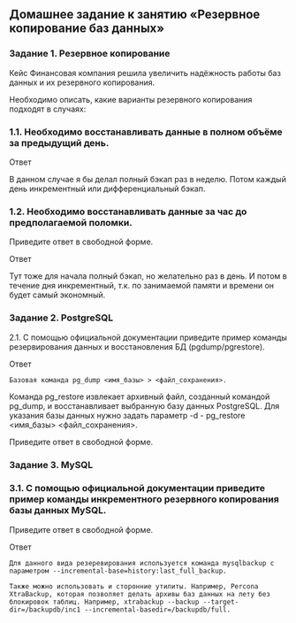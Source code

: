 ## Домашнее задание к занятию «Резервное копирование баз данных»

### Задание 1. Резервное копирование

Кейс
Финансовая компания решила увеличить надёжность работы баз данных и их резервного копирования.

Необходимо описать, какие варианты резервного копирования подходят в случаях:

### 1.1. Необходимо восстанавливать данные в полном объёме за предыдущий день.

Ответ

В данном случае я бы делал полный бэкап раз в неделю. Потом каждый день инкрементный или дифференциальный бэкап.

### 1.2. Необходимо восстанавливать данные за час до предполагаемой поломки.
Приведите ответ в свободной форме.

Ответ

Тут тоже для начала полный бэкап, но желательно раз в день. И потом в течение дня инкрементный, т.к. по занимаемой памяти и времени он будет самый экономный.

### Задание 2. PostgreSQL
2.1. С помощью официальной документации приведите пример команды резервирования данных и восстановления БД (pgdump/pgrestore).

Ответ
```
Базовая команда pg_dump <имя_базы> > <файл_сохранения>.
```

Команда pg_restore извлекает архивный файл, созданный командой pg_dump, и восстанавливает выбранную базу данных PostgreSQL. Для указания базы данных нужно задать параметр -d - pg_restore <имя_базы> <файл_сохранения>.

Приведите ответ в свободной форме.

### Задание 3. MySQL
### 3.1. С помощью официальной документации приведите пример команды инкрементного резервного копирования базы данных MySQL.
Приведите ответ в свободной форме.

Ответ
```
Для данного вида резеревирования используется команда mysqlbackup с параметром --incremental-base=history:last_full_backup.

Также можно использовать и сторонние утилиты. Например, Percona XtraBackup, которая позволяет делать архивы баз данных на лету без блокировок таблиц. Например, xtrabackup --backup --target-dir=/backupdb/inc1 --incremental-basedir=/backupdb/full.
```
